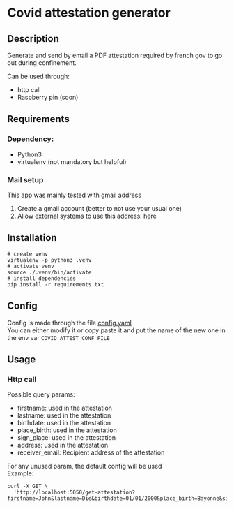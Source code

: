 # Covid attestation generator

## Description
Generate and send by email a PDF attestation required by french gov to go out during confinement.

Can be used through:
- http call
- Raspberry pin (soon)

## Requirements
### Dependency:
 - Python3
 - virtualenv (not mandatory but helpful)
### Mail setup
This app was mainly tested with gmail address

1. Create a gmail account (better to not use your usual one)
2. Allow external systems to use this address: [here](https://myaccount.google.com/lesssecureapps)
 
## Installation
```shell script
# create venv
virtualenv -p python3 .venv
# activate venv
source ./.venv/bin/activate
# install dependencies
pip install -r requirements.txt
```

## Config
Config is made through the file [config.yaml](config.yaml)  
You can either modify it or copy paste it and put the name of the new one in the env var `COVID_ATTEST_CONF_FILE`

## Usage
### Http call
Possible query params:
- firstname: used in the attestation
- lastname: used in the attestation
- birthdate: used in the attestation
- place_birth: used in the attestation
- sign_place: used in the attestation
- address: used in the attestation
- receiver_email: Recipient address of the attestation

For any unused param, the default config will be used  
Example:  
``` shell script
curl -X GET \
  'http://localhost:5050/get-attestation?firstname=John&lastname=Die&birthdate=01/01/2000&place_birth=Bayonne&sign_place=Paris&address=1%20rue%20de%20l%27%C3%A9glise,%2075015,%20Paris&receiver_email=john.doe@gmail.com'